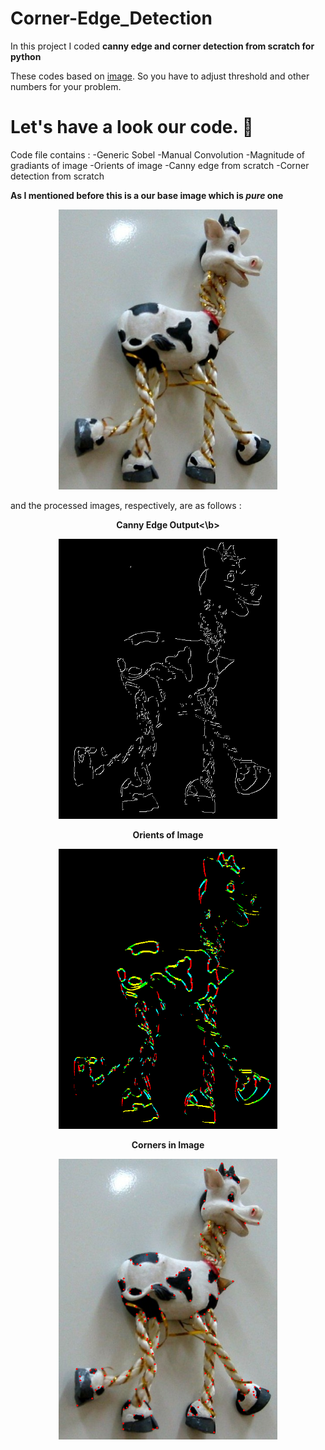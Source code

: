 # Corner-Edge_Detection

In this project I coded **canny edge and corner detection from scratch for python**

These codes based on [image](https://raw.githubusercontent.com/ozgunsungar/Corner-Edge_Detection/main/image.png). So you have to adjust threshold and other numbers for your problem.

# Let's have a look our code. :muscle:	

Code file contains : 
-Generic Sobel
-Manual Convolution
-Magnitude of gradiants of image
-Orients of image
-Canny edge from scratch
-Corner detection from scratch

**As I mentioned before this is a our base image which is _pure_ one**
<p align="center">
  <img src="https://raw.githubusercontent.com/ozgunsungar/Corner-Edge_Detection/main/image.png" width="350" title="Base Image">
<p/>
and the processed images, respectively, are as follows : 

<p align="center">
  <b>Canny Edge Output<\b>
</p>


<p align="center">
  <img src="https://raw.githubusercontent.com/ozgunsungar/Corner-Edge_Detection/main/image_canny.png" width="350" title="Canny Edge">
<p/>

    
<p align="center">
  <b>Orients of Image
</p>

<p align="center">
  <img src="https://raw.githubusercontent.com/ozgunsungar/Corner-Edge_Detection/main/image_orient.png" width="350" title="Orients">
<p/>
    
<p align="center">
  <b>Corners in Image
</p>
    
<p align="center">
  <img src="https://raw.githubusercontent.com/ozgunsungar/Corner-Edge_Detection/main/image_corners.png" width="350" title="Corners">
<p/>
